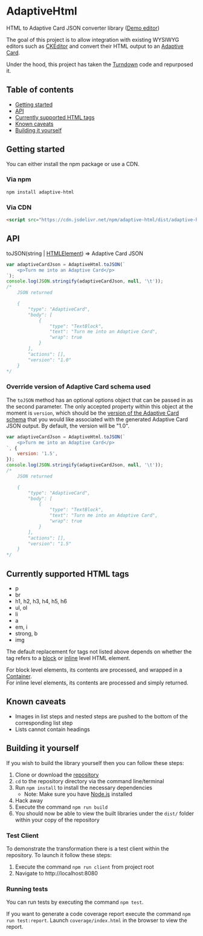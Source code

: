 # AdaptiveHtml
HTML to Adaptive Card JSON converter library ([Demo editor](https://rcasto.github.io/adaptive-editor/))

The goal of this project is to allow integration with existing WYSIWYG editors such as [CKEditor](https://ckeditor.com/) and convert their HTML output to an [Adaptive Card](https://adaptivecards.io/).

Under the hood, this project has taken the [Turndown](https://github.com/domchristie/turndown/) code and repurposed it.

## Table of contents
- [Getting started](#getting-started)
- [API](#api)
- [Currently supported HTML tags](#currently-supported-html-tags)
- [Known caveats](#known-caveats)
- [Building it yourself](#building-it-yourself)

## Getting started
You can either install the npm package or use a CDN.

### Via npm
`npm install adaptive-html`

### Via CDN
```html
<script src="https://cdn.jsdelivr.net/npm/adaptive-html/dist/adaptive-html.iife.min.js"></script>
```

## API
toJSON(string | [HTMLElement](https://devdocs.io/dom/htmlelement)) => Adaptive Card JSON
```javascript
var adaptiveCardJson = AdaptiveHtml.toJSON(`
    <p>Turn me into an Adaptive Card</p>
`);
console.log(JSON.stringify(adaptiveCardJson, null, '\t'));
/*
    JSON returned

    {
        "type": "AdaptiveCard",
        "body": [
            {
                "type": "TextBlock",
                "text": "Turn me into an Adaptive Card",
                "wrap": true
            }
        ],
        "actions": [],
        "version": "1.0"
    }
*/
```
### Override version of Adaptive Card schema used
The `toJSON` method has an optional options object that can be passed in as the second parameter. The only accepted property within this object at the moment is `version`, which should be the [version of the Adaptive Card schema](https://github.com/microsoft/AdaptiveCards/tree/main/schemas#referenceable-versions) that you would like associated with the generated Adaptive Card JSON output. By default, the version will be "1.0".

```javascript
var adaptiveCardJson = AdaptiveHtml.toJSON(`
    <p>Turn me into an Adaptive Card</p>
`, {
    version: '1.5',
});
console.log(JSON.stringify(adaptiveCardJson, null, '\t'));
/*
    JSON returned

    {
        "type": "AdaptiveCard",
        "body": [
            {
                "type": "TextBlock",
                "text": "Turn me into an Adaptive Card",
                "wrap": true
            }
        ],
        "actions": [],
        "version": "1.5"
    }
*/
```

## Currently supported HTML tags
- p
- br
- h1, h2, h3, h4, h5, h6
- ul, ol
- li
- a
- em, i
- strong, b
- img

The default replacement for tags not listed above depends on whether the tag refers to a [block](https://developer.mozilla.org/en-US/docs/Web/HTML/Block-level_elements#Elements) or [inline](https://developer.mozilla.org/en-US/docs/Web/HTML/Inline_elements#Elements) level HTML element.

For block level elements, its contents are processed, and wrapped in a [Container](https://adaptivecards.io/explorer/Container.html).  
For inline level elements, its contents are processed and simply returned.

## Known caveats
- Images in list steps and nested steps are pushed to the bottom of the corresponding list step
- Lists cannot contain headings

## Building it yourself
If you wish to build the library yourself then you can follow these steps:  
1. Clone or download the [repository](https://github.com/rcasto/adaptive-html)
2. `cd` to the repository directory via the command line/terminal
3. Run `npm install` to install the necessary dependencies 
    - Note: Make sure you have [Node.js](https://nodejs.org/en/) installed
4. Hack away
5. Execute the command `npm run build`
6. You should now be able to view the built libraries under the `dist/` folder within your copy of the repository

### Test Client
To demonstrate the transformation there is a test client within the repository. To launch it follow these steps:
1. Execute the command `npm run client` from project root
2. Navigate to http://localhost:8080

### Running tests
You can run tests by executing the command `npm test`.

If you want to generate a code coverage report execute the command `npm run test:report`.  Launch `coverage/index.html` in the browser to view the report.
